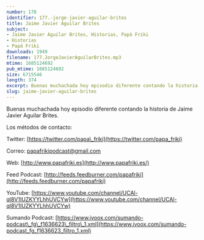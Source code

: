 ```yaml
---
number: 178
identifier: 177.-jorge-javier-aguilar-brites
title: Jaime Javier Aguilar Brites
subject:
- Jaime Javier Aguilar Brites, Historias, Papá Friki
- Historias
- Papá Friki
downloads: 1949
filename: 177.JorgeJavierAguilarBrites.mp3
mtime: 1685124692
pub_mtime: 1685124692
size: 6715546
length: 374
excerpt: Buenas muchachada hoy episodio diferente contando la historia de Jorge Javier Aguilar Brites
slug: jaime-javier-aguilar-brites
---
```

Buenas muchachada hoy episodio diferente contando la historia de Jaime Javier Aguilar Brites.

Los métodos de contacto:

Twitter: [https://twitter.com/papa\_friki](https://twitter.com/papa_friki)

Correo: [papafrikipodcast@gmail.com](https://archive.org/details/papafrikipodast@gmail.com)

Web: [http://www.papafriki.es](http://www.papafriki.es/)

Feed Podcast: [http://feeds.feedburner.com/papafriki](http://feeds.feedburner.com/papafriki)

YouTube: [https://www.youtube.com/channel/UCAl-ql8V1IUZKYYLhhUVCYw](https://www.youtube.com/channel/UCAl-ql8V1IUZKYYLhhUVCYw)

Sumando Podcast: [https://www.ivoox.com/sumando-podcast\_fg\_f1636623\_filtro\_1.xml](https://www.ivoox.com/sumando-podcast_fg_f1636623_filtro_1.xml)